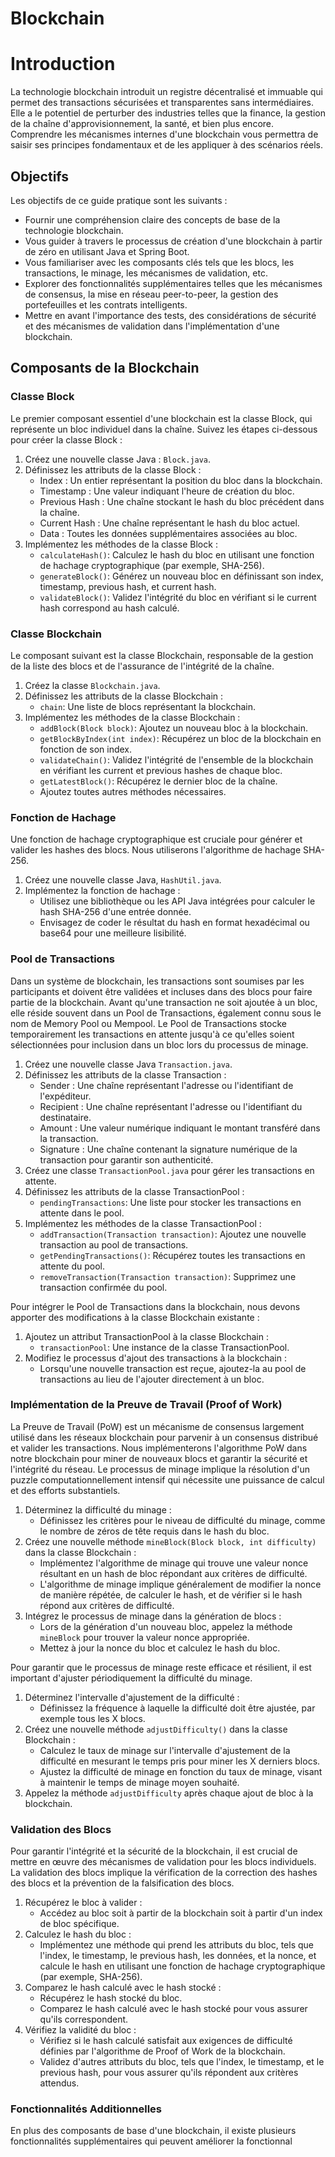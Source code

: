 
# Blockchain
# Introduction

La technologie blockchain introduit un registre décentralisé et immuable qui permet des transactions sécurisées et transparentes sans intermédiaires. Elle a le potentiel de perturber des industries telles que la finance, la gestion de la chaîne d'approvisionnement, la santé, et bien plus encore. Comprendre les mécanismes internes d'une blockchain vous permettra de saisir ses principes fondamentaux et de les appliquer à des scénarios réels.

## Objectifs

Les objectifs de ce guide pratique sont les suivants :

- Fournir une compréhension claire des concepts de base de la technologie blockchain.
- Vous guider à travers le processus de création d'une blockchain à partir de zéro en utilisant Java et Spring Boot.
- Vous familiariser avec les composants clés tels que les blocs, les transactions, le minage, les mécanismes de validation, etc.
- Explorer des fonctionnalités supplémentaires telles que les mécanismes de consensus, la mise en réseau peer-to-peer, la gestion des portefeuilles et les contrats intelligents.
- Mettre en avant l'importance des tests, des considérations de sécurité et des mécanismes de validation dans l'implémentation d'une blockchain.

## Composants de la Blockchain

### Classe Block

Le premier composant essentiel d'une blockchain est la classe Block, qui représente un bloc individuel dans la chaîne. Suivez les étapes ci-dessous pour créer la classe Block :

1. Créez une nouvelle classe Java : `Block.java`.
2. Définissez les attributs de la classe Block :
   - Index : Un entier représentant la position du bloc dans la blockchain.
   - Timestamp : Une valeur indiquant l'heure de création du bloc.
   - Previous Hash : Une chaîne stockant le hash du bloc précédent dans la chaîne.
   - Current Hash : Une chaîne représentant le hash du bloc actuel.
   - Data : Toutes les données supplémentaires associées au bloc.
3. Implémentez les méthodes de la classe Block :
   - `calculateHash()`: Calculez le hash du bloc en utilisant une fonction de hachage cryptographique (par exemple, SHA-256).
   - `generateBlock()`: Générez un nouveau bloc en définissant son index, timestamp, previous hash, et current hash.
   - `validateBlock()`: Validez l'intégrité du bloc en vérifiant si le current hash correspond au hash calculé.

### Classe Blockchain

Le composant suivant est la classe Blockchain, responsable de la gestion de la liste des blocs et de l'assurance de l'intégrité de la chaîne.

1. Créez la classe `Blockchain.java`.
2. Définissez les attributs de la classe Blockchain :
   - `chain`: Une liste de blocs représentant la blockchain.
3. Implémentez les méthodes de la classe Blockchain :
   - `addBlock(Block block)`: Ajoutez un nouveau bloc à la blockchain.
   - `getBlockByIndex(int index)`: Récupérez un bloc de la blockchain en fonction de son index.
   - `validateChain()`: Validez l'intégrité de l'ensemble de la blockchain en vérifiant les current et previous hashes de chaque bloc.
   - `getLatestBlock()`: Récupérez le dernier bloc de la chaîne.
   - Ajoutez toutes autres méthodes nécessaires.

### Fonction de Hachage

Une fonction de hachage cryptographique est cruciale pour générer et valider les hashes des blocs. Nous utiliserons l'algorithme de hachage SHA-256.

1. Créez une nouvelle classe Java, `HashUtil.java`.
2. Implémentez la fonction de hachage :
   - Utilisez une bibliothèque ou les API Java intégrées pour calculer le hash SHA-256 d'une entrée donnée.
   - Envisagez de coder le résultat du hash en format hexadécimal ou base64 pour une meilleure lisibilité.

### Pool de Transactions

Dans un système de blockchain, les transactions sont soumises par les participants et doivent être validées et incluses dans des blocs pour faire partie de la blockchain. Avant qu'une transaction ne soit ajoutée à un bloc, elle réside souvent dans un Pool de Transactions, également connu sous le nom de Memory Pool ou Mempool. Le Pool de Transactions stocke temporairement les transactions en attente jusqu'à ce qu'elles soient sélectionnées pour inclusion dans un bloc lors du processus de minage.

1. Créez une nouvelle classe Java `Transaction.java`.
2. Définissez les attributs de la classe Transaction :
   - Sender : Une chaîne représentant l'adresse ou l'identifiant de l'expéditeur.
   - Recipient : Une chaîne représentant l'adresse ou l'identifiant du destinataire.
   - Amount : Une valeur numérique indiquant le montant transféré dans la transaction.
   - Signature : Une chaîne contenant la signature numérique de la transaction pour garantir son authenticité.
3. Créez une classe `TransactionPool.java` pour gérer les transactions en attente.
4. Définissez les attributs de la classe TransactionPool :
   - `pendingTransactions`: Une liste pour stocker les transactions en attente dans le pool.
5. Implémentez les méthodes de la classe TransactionPool :
   - `addTransaction(Transaction transaction)`: Ajoutez une nouvelle transaction au pool de transactions.
   - `getPendingTransactions()`: Récupérez toutes les transactions en attente du pool.
   - `removeTransaction(Transaction transaction)`: Supprimez une transaction confirmée du pool.

Pour intégrer le Pool de Transactions dans la blockchain, nous devons apporter des modifications à la classe Blockchain existante :

1. Ajoutez un attribut TransactionPool à la classe Blockchain :
   - `transactionPool`: Une instance de la classe TransactionPool.
2. Modifiez le processus d'ajout des transactions à la blockchain :
   - Lorsqu'une nouvelle transaction est reçue, ajoutez-la au pool de transactions au lieu de l'ajouter directement à un bloc.

### Implémentation de la Preuve de Travail (Proof of Work)

La Preuve de Travail (PoW) est un mécanisme de consensus largement utilisé dans les réseaux blockchain pour parvenir à un consensus distribué et valider les transactions. Nous implémenterons l'algorithme PoW dans notre blockchain pour miner de nouveaux blocs et garantir la sécurité et l'intégrité du réseau. Le processus de minage implique la résolution d'un puzzle computationnellement intensif qui nécessite une puissance de calcul et des efforts substantiels.

1. Déterminez la difficulté du minage :
   - Définissez les critères pour le niveau de difficulté du minage, comme le nombre de zéros de tête requis dans le hash du bloc.
2. Créez une nouvelle méthode `mineBlock(Block block, int difficulty)` dans la classe Blockchain :
   - Implémentez l'algorithme de minage qui trouve une valeur nonce résultant en un hash de bloc répondant aux critères de difficulté.
   - L'algorithme de minage implique généralement de modifier la nonce de manière répétée, de calculer le hash, et de vérifier si le hash répond aux critères de difficulté.
3. Intégrez le processus de minage dans la génération de blocs :
   - Lors de la génération d'un nouveau bloc, appelez la méthode `mineBlock` pour trouver la valeur nonce appropriée.
   - Mettez à jour la nonce du bloc et calculez le hash du bloc.

Pour garantir que le processus de minage reste efficace et résilient, il est important d'ajuster périodiquement la difficulté du minage.

1. Déterminez l'intervalle d'ajustement de la difficulté :
   - Définissez la fréquence à laquelle la difficulté doit être ajustée, par exemple tous les X blocs.
2. Créez une nouvelle méthode `adjustDifficulty()` dans la classe Blockchain :
   - Calculez le taux de minage sur l'intervalle d'ajustement de la difficulté en mesurant le temps pris pour miner les X derniers blocs.
   - Ajustez la difficulté de minage en fonction du taux de minage, visant à maintenir le temps de minage moyen souhaité.
3. Appelez la méthode `adjustDifficulty` après chaque ajout de bloc à la blockchain.

### Validation des Blocs

Pour garantir l'intégrité et la sécurité de la blockchain, il est crucial de mettre en œuvre des mécanismes de validation pour les blocs individuels. La validation des blocs implique la vérification de la correction des hashes des blocs et la prévention de la falsification des blocs.

1. Récupérez le bloc à valider :
   - Accédez au bloc soit à partir de la blockchain soit à partir d'un index de bloc spécifique.
2. Calculez le hash du bloc :
   - Implémentez une méthode qui prend les attributs du bloc, tels que l'index, le timestamp, le previous hash, les données, et la nonce, et calcule le hash en utilisant une fonction de hachage cryptographique (par exemple, SHA-256).
3. Comparez le hash calculé avec le hash stocké :
   - Récupérez le hash stocké du bloc.
   - Comparez le hash calculé avec le hash stocké pour vous assurer qu'ils correspondent.
4. Vérifiez la validité du bloc :
   - Vérifiez si le hash calculé satisfait aux exigences de difficulté définies par l'algorithme de Proof of Work de la blockchain.
   - Validez d'autres attributs du bloc, tels que l'index, le timestamp, et le previous hash, pour vous assurer qu'ils répondent aux critères attendus.

### Fonctionnalités Additionnelles

En plus des composants de base d'une blockchain, il existe plusieurs fonctionnalités supplémentaires qui peuvent améliorer la fonctionnal

